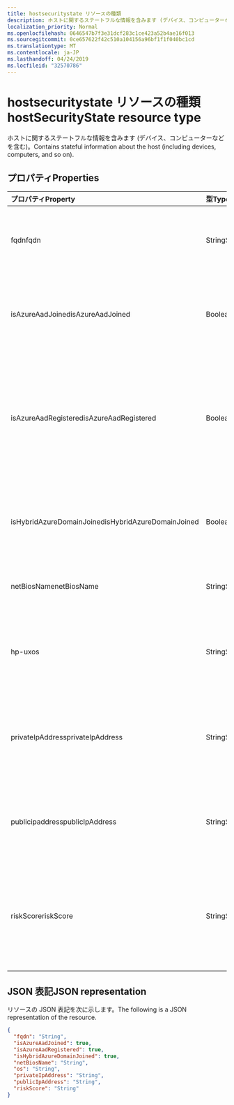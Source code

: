 ```yaml
---
title: hostsecuritystate リソースの種類
description: ホストに関するステートフルな情報を含みます (デバイス、コンピューターなどを含む)。
localization_priority: Normal
ms.openlocfilehash: 0646547b7f3e31dcf283c1ce423a52b4ae16f013
ms.sourcegitcommit: 0ce657622f42c510a104156a96bf1f1f040bc1cd
ms.translationtype: MT
ms.contentlocale: ja-JP
ms.lasthandoff: 04/24/2019
ms.locfileid: "32570786"
---
```

# <a name="hostsecuritystate-resource-type"></a><span data-ttu-id="83ffd-103">hostsecuritystate リソースの種類</span><span class="sxs-lookup"><span data-stu-id="83ffd-103">hostSecurityState resource type</span></span>

<span data-ttu-id="83ffd-104">ホストに関するステートフルな情報を含みます (デバイス、コンピューターなどを含む)。</span><span class="sxs-lookup"><span data-stu-id="83ffd-104">Contains stateful information about the host (including devices, computers, and so on).</span></span>

## <a name="properties"></a><span data-ttu-id="83ffd-105">プロパティ</span><span class="sxs-lookup"><span data-stu-id="83ffd-105">Properties</span></span>

| <span data-ttu-id="83ffd-106">プロパティ</span><span class="sxs-lookup"><span data-stu-id="83ffd-106">Property</span></span>   | <span data-ttu-id="83ffd-107">型</span><span class="sxs-lookup"><span data-stu-id="83ffd-107">Type</span></span>|<span data-ttu-id="83ffd-108">説明</span><span class="sxs-lookup"><span data-stu-id="83ffd-108">Description</span></span>|
|:---------------|:--------|:----------|
|<span data-ttu-id="83ffd-109">fqdn</span><span class="sxs-lookup"><span data-stu-id="83ffd-109">fqdn</span></span>|<span data-ttu-id="83ffd-110">String</span><span class="sxs-lookup"><span data-stu-id="83ffd-110">String</span></span>|<span data-ttu-id="83ffd-111">ホストの FQDN (完全修飾ドメイン名) (例: `machine.company.com`)。</span><span class="sxs-lookup"><span data-stu-id="83ffd-111">Host FQDN (Fully Qualified Domain Name) (for example, `machine.company.com`).</span></span>|
|<span data-ttu-id="83ffd-112">isAzureAadJoined</span><span class="sxs-lookup"><span data-stu-id="83ffd-112">isAzureAadJoined</span></span>|<span data-ttu-id="83ffd-113">Boolean</span><span class="sxs-lookup"><span data-stu-id="83ffd-113">Boolean</span></span>|<span data-ttu-id="83ffd-114">ホストが Azure Active Directory ドメインサービスにドメインに参加している場合は True。</span><span class="sxs-lookup"><span data-stu-id="83ffd-114">True if the host is domain joined to Azure Active Directory Domain Services.</span></span>|
|<span data-ttu-id="83ffd-115">isAzureAadRegistered</span><span class="sxs-lookup"><span data-stu-id="83ffd-115">isAzureAadRegistered</span></span>|<span data-ttu-id="83ffd-116">Boolean</span><span class="sxs-lookup"><span data-stu-id="83ffd-116">Boolean</span></span>|<span data-ttu-id="83ffd-117">ホストが Azure Active Directory デバイス登録 (byod devices、enterprise によって完全に管理されていない) に登録されている場合は、True。</span><span class="sxs-lookup"><span data-stu-id="83ffd-117">True if the host registered with Azure Active Directory Device Registration (BYOD devices - that is, not fully managed by enterprise).</span></span>|
|<span data-ttu-id="83ffd-118">isHybridAzureDomainJoined</span><span class="sxs-lookup"><span data-stu-id="83ffd-118">isHybridAzureDomainJoined</span></span>|<span data-ttu-id="83ffd-119">Boolean</span><span class="sxs-lookup"><span data-stu-id="83ffd-119">Boolean</span></span>|<span data-ttu-id="83ffd-120">ホストがオンプレミスの Active Directory ドメインに参加しているドメインである場合は True。</span><span class="sxs-lookup"><span data-stu-id="83ffd-120">True if the host is domain joined to an on-premises Active Directory domain.</span></span>|
|<span data-ttu-id="83ffd-121">netBiosName</span><span class="sxs-lookup"><span data-stu-id="83ffd-121">netBiosName</span></span>|<span data-ttu-id="83ffd-122">String</span><span class="sxs-lookup"><span data-stu-id="83ffd-122">String</span></span>|<span data-ttu-id="83ffd-123">DNS ドメイン名を除いたローカルホスト名。</span><span class="sxs-lookup"><span data-stu-id="83ffd-123">The local host name, without the DNS domain name.</span></span>|
|<span data-ttu-id="83ffd-124">hp-ux</span><span class="sxs-lookup"><span data-stu-id="83ffd-124">os</span></span>|<span data-ttu-id="83ffd-125">String</span><span class="sxs-lookup"><span data-stu-id="83ffd-125">String</span></span>|<span data-ttu-id="83ffd-126">ホストオペレーティングシステム。</span><span class="sxs-lookup"><span data-stu-id="83ffd-126">Host Operating System.</span></span> <span data-ttu-id="83ffd-127">(たとえば、Windows10、MacOS、RHEL など)。</span><span class="sxs-lookup"><span data-stu-id="83ffd-127">(For example, Windows10, MacOS, RHEL, etc.).</span></span>|
|<span data-ttu-id="83ffd-128">privateIpAddress</span><span class="sxs-lookup"><span data-stu-id="83ffd-128">privateIpAddress</span></span>|<span data-ttu-id="83ffd-129">String</span><span class="sxs-lookup"><span data-stu-id="83ffd-129">String</span></span>|<span data-ttu-id="83ffd-130">プライベート (ルーティング可能ではない) IPv4 または IPv6 アドレス ( [RFC 1918](https://tools.ietf.org/html/rfc1918)を参照) 通知時。</span><span class="sxs-lookup"><span data-stu-id="83ffd-130">Private (not routable) IPv4 or IPv6 address (see [RFC 1918](https://tools.ietf.org/html/rfc1918)) at the time of the alert.</span></span>|
|<span data-ttu-id="83ffd-131">publicipaddress</span><span class="sxs-lookup"><span data-stu-id="83ffd-131">publicIpAddress</span></span>|<span data-ttu-id="83ffd-132">String</span><span class="sxs-lookup"><span data-stu-id="83ffd-132">String</span></span>|<span data-ttu-id="83ffd-133">通知時に公開ルーティング可能な IPv4 または IPv6 アドレス ( [RFC 1918](https://tools.ietf.org/html/rfc1918)を参照)。</span><span class="sxs-lookup"><span data-stu-id="83ffd-133">Publicly routable IPv4 or IPv6 address (see [RFC 1918](https://tools.ietf.org/html/rfc1918)) at time of the alert.</span></span>|
|<span data-ttu-id="83ffd-134">riskScore</span><span class="sxs-lookup"><span data-stu-id="83ffd-134">riskScore</span></span>|<span data-ttu-id="83ffd-135">String</span><span class="sxs-lookup"><span data-stu-id="83ffd-135">String</span></span>|<span data-ttu-id="83ffd-136">プロバイダーが生成/計算するホストのリスクスコア。</span><span class="sxs-lookup"><span data-stu-id="83ffd-136">Provider-generated/calculated risk score of the host.</span></span>  <span data-ttu-id="83ffd-137">推奨値の範囲0-1。パーセンテージに相当します。</span><span class="sxs-lookup"><span data-stu-id="83ffd-137">Recommended value range of 0-1, which equates to a percentage.</span></span>|

## <a name="json-representation"></a><span data-ttu-id="83ffd-138">JSON 表記</span><span class="sxs-lookup"><span data-stu-id="83ffd-138">JSON representation</span></span>

<span data-ttu-id="83ffd-139">リソースの JSON 表記を次に示します。</span><span class="sxs-lookup"><span data-stu-id="83ffd-139">The following is a JSON representation of the resource.</span></span>

<!-- {
  "blockType": "resource",
  "optionalProperties": [

  ],
  "@odata.type": "microsoft.graph.hostSecurityState"
}-->

```json
{
  "fqdn": "String",
  "isAzureAadJoined": true,
  "isAzureAadRegistered": true,
  "isHybridAzureDomainJoined": true,
  "netBiosName": "String",
  "os": "String",
  "privateIpAddress": "String",
  "publicIpAddress": "String",
  "riskScore": "String"
}

```

<!-- uuid: 8fcb5dbc-d5aa-4681-8e31-b001d5168d79
2015-10-25 14:57:30 UTC -->
<!-- {
  "type": "#page.annotation",
  "description": "hostSecurityState resource",
  "keywords": "",
  "section": "documentation",
  "tocPath": ""
}-->
